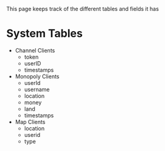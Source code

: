 This page keeps track of the different tables and fields it has

# System Tables #

  * Channel Clients
    * token
    * userID
    * timestamps
  * Monopoly Clients
    * userId
    * username
    * location
    * money
    * land
    * timestamps
  * Map Clients
    * location
    * userid
    * type